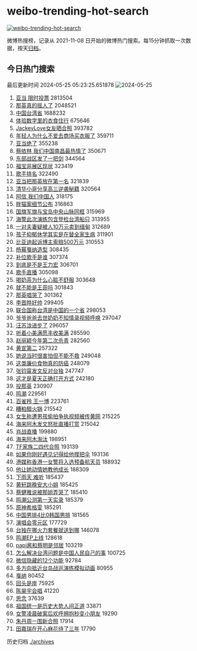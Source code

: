 # weibo-trending-hot-search

[![weibo-trending-hot-search](https://github.com/ameizi/weibo-trending-hot-search/actions/workflows/ci.yml/badge.svg)](https://github.com/ameizi/weibo-trending-hot-search/actions/workflows/ci.yml)

微博热搜榜，记录从 2021-11-08 日开始的微博热门搜索。每15分钟抓取一次数据，按天[归档](./archives)。

## 今日热门搜索

<!-- BEGIN --> 
最后更新时间 2024-05-25 05:23:25.651878 
![2024-05-25](https://imgs-storage.s3.us-east-005.backblazeb2.com/20240525/2024-05-25.png?versionId=4_z8fbbed132d73df8689c40f13_f100602fbb01d8031_d20240524_m212325_c005_v0501003_t0034_u01716585805622) 
1. [亚当 限时投票](https://s.weibo.com/weibo?q=%E4%BA%9A%E5%BD%93%20%E9%99%90%E6%97%B6%E6%8A%95%E7%A5%A8&t=31&band_rank=1&Refer=top) 2813504
1. [那英真的摇人了](https://s.weibo.com/weibo?q=%23%E9%82%A3%E8%8B%B1%E7%9C%9F%E7%9A%84%E6%91%87%E4%BA%BA%E4%BA%86%23&t=31&band_rank=4&Refer=top) 2048521
1. [中国台湾省](https://s.weibo.com/weibo?q=%23%E4%B8%AD%E5%9B%BD%E5%8F%B0%E6%B9%BE%E7%9C%81%23&t=31&band_rank=2&Refer=top) 1688232
1. [体验数字里的衣食住行](https://s.weibo.com/weibo?q=%23%E4%BD%93%E9%AA%8C%E6%95%B0%E5%AD%97%E9%87%8C%E7%9A%84%E8%A1%A3%E9%A3%9F%E4%BD%8F%E8%A1%8C%23&t=31&band_rank=3&Refer=top) 675646
1. [JackeyLove女友晒合照](https://s.weibo.com/weibo?q=%23JackeyLove%E5%A5%B3%E5%8F%8B%E6%99%92%E5%90%88%E7%85%A7%23&t=31&band_rank=5&Refer=top) 393782
1. [年轻人为什么不爱去商场买衣服了](https://s.weibo.com/weibo?q=%23%E5%B9%B4%E8%BD%BB%E4%BA%BA%E4%B8%BA%E4%BB%80%E4%B9%88%E4%B8%8D%E7%88%B1%E5%8E%BB%E5%95%86%E5%9C%BA%E4%B9%B0%E8%A1%A3%E6%9C%8D%E4%BA%86%23&t=31&band_rank=6&Refer=top) 359711
1. [亚当绝了](https://s.weibo.com/weibo?q=%E4%BA%9A%E5%BD%93%E7%BB%9D%E4%BA%86&t=31&band_rank=7&Refer=top) 355238
1. [蔡依林 我们中国南昌最热情了](https://s.weibo.com/weibo?q=%E8%94%A1%E4%BE%9D%E6%9E%97%20%E6%88%91%E4%BB%AC%E4%B8%AD%E5%9B%BD%E5%8D%97%E6%98%8C%E6%9C%80%E7%83%AD%E6%83%85%E4%BA%86&t=31&band_rank=8&Refer=top) 350671
1. [东部战区发了一把剑](https://s.weibo.com/weibo?q=%23%E4%B8%9C%E9%83%A8%E6%88%98%E5%8C%BA%E5%8F%91%E4%BA%86%E4%B8%80%E6%8A%8A%E5%89%91%23&t=31&band_rank=9&Refer=top) 344564
1. [福宝非展区现状](https://s.weibo.com/weibo?q=%23%E7%A6%8F%E5%AE%9D%E9%9D%9E%E5%B1%95%E5%8C%BA%E7%8E%B0%E7%8A%B6%23&t=31&band_rank=10&Refer=top) 323419
1. [歌手排名](https://s.weibo.com/weibo?q=%E6%AD%8C%E6%89%8B%E6%8E%92%E5%90%8D&t=31&band_rank=11&Refer=top) 322490
1. [亚当把那英放在第一名](https://s.weibo.com/weibo?q=%23%E4%BA%9A%E5%BD%93%E6%8A%8A%E9%82%A3%E8%8B%B1%E6%94%BE%E5%9C%A8%E7%AC%AC%E4%B8%80%E5%90%8D%23&t=31&band_rank=12&Refer=top) 321839
1. [清华小哥分享高三逆袭秘籍](https://s.weibo.com/weibo?q=%23%E6%B8%85%E5%8D%8E%E5%B0%8F%E5%93%A5%E5%88%86%E4%BA%AB%E9%AB%98%E4%B8%89%E9%80%86%E8%A2%AD%E7%A7%98%E7%B1%8D%23&t=31&band_rank=13&Refer=top) 320564
1. [阿信 我们中国人](https://s.weibo.com/weibo?q=%E9%98%BF%E4%BF%A1%20%E6%88%91%E4%BB%AC%E4%B8%AD%E5%9B%BD%E4%BA%BA&t=31&band_rank=14&Refer=top) 318175
1. [胖猫案细节公布](https://s.weibo.com/weibo?q=%23%E8%83%96%E7%8C%AB%E6%A1%88%E7%BB%86%E8%8A%82%E5%85%AC%E5%B8%83%23&t=31&band_rank=15&Refer=top) 316863
1. [国旗军旗与宝岛中央山脉同框](https://s.weibo.com/weibo?q=%23%E5%9B%BD%E6%97%97%E5%86%9B%E6%97%97%E4%B8%8E%E5%AE%9D%E5%B2%9B%E4%B8%AD%E5%A4%AE%E5%B1%B1%E8%84%89%E5%90%8C%E6%A1%86%23&t=31&band_rank=16&Refer=top) 315969
1. [海警此次演练包含登检台湾船只](https://s.weibo.com/weibo?q=%23%E6%B5%B7%E8%AD%A6%E6%AD%A4%E6%AC%A1%E6%BC%94%E7%BB%83%E5%8C%85%E5%90%AB%E7%99%BB%E6%A3%80%E5%8F%B0%E6%B9%BE%E8%88%B9%E5%8F%AA%23&t=31&band_rank=17&Refer=top) 313955
1. [一对夫妻疑被人10万元卖到缅甸](https://s.weibo.com/weibo?q=%23%E4%B8%80%E5%AF%B9%E5%A4%AB%E5%A6%BB%E7%96%91%E8%A2%AB%E4%BA%BA10%E4%B8%87%E5%85%83%E5%8D%96%E5%88%B0%E7%BC%85%E7%94%B8%23&t=31&band_rank=18&Refer=top) 312689
1. [孩子抑郁休学其实是在替全家生病](https://s.weibo.com/weibo?q=%23%E5%AD%A9%E5%AD%90%E6%8A%91%E9%83%81%E4%BC%91%E5%AD%A6%E5%85%B6%E5%AE%9E%E6%98%AF%E5%9C%A8%E6%9B%BF%E5%85%A8%E5%AE%B6%E7%94%9F%E7%97%85%23&t=31&band_rank=19&Refer=top) 311901
1. [比亚迪起诉博主索赔500万元](https://s.weibo.com/weibo?q=%23%E6%AF%94%E4%BA%9A%E8%BF%AA%E8%B5%B7%E8%AF%89%E5%8D%9A%E4%B8%BB%E7%B4%A2%E8%B5%94500%E4%B8%87%E5%85%83%23&t=31&band_rank=20&Refer=top) 310553
1. [杨幂戛纳造型](https://s.weibo.com/weibo?q=%E6%9D%A8%E5%B9%82%E6%88%9B%E7%BA%B3%E9%80%A0%E5%9E%8B&t=31&band_rank=21&Refer=top) 308435
1. [补位歌手是谁](https://s.weibo.com/weibo?q=%23%E8%A1%A5%E4%BD%8D%E6%AD%8C%E6%89%8B%E6%98%AF%E8%B0%81%23&t=31&band_rank=22&Refer=top) 307374
1. [到底是不是王力宏](https://s.weibo.com/weibo?q=%E5%88%B0%E5%BA%95%E6%98%AF%E4%B8%8D%E6%98%AF%E7%8E%8B%E5%8A%9B%E5%AE%8F&t=31&band_rank=23&Refer=top) 306701
1. [歌手直播](https://s.weibo.com/weibo?q=%E6%AD%8C%E6%89%8B%E7%9B%B4%E6%92%AD&t=31&band_rank=24&Refer=top) 305098
1. [喝奶茶为什么心脏不舒服](https://s.weibo.com/weibo?q=%23%E5%96%9D%E5%A5%B6%E8%8C%B6%E4%B8%BA%E4%BB%80%E4%B9%88%E5%BF%83%E8%84%8F%E4%B8%8D%E8%88%92%E6%9C%8D%23&t=31&band_rank=25&Refer=top) 303648
1. [就不能是王菲吗](https://s.weibo.com/weibo?q=%E5%B0%B1%E4%B8%8D%E8%83%BD%E6%98%AF%E7%8E%8B%E8%8F%B2%E5%90%97&t=31&band_rank=26&Refer=top) 301843
1. [那英唱哭了](https://s.weibo.com/weibo?q=%E9%82%A3%E8%8B%B1%E5%94%B1%E5%93%AD%E4%BA%86&t=31&band_rank=27&Refer=top) 301362
1. [李晋晔好帅](https://s.weibo.com/weibo?q=%E6%9D%8E%E6%99%8B%E6%99%94%E5%A5%BD%E5%B8%85&t=31&band_rank=28&Refer=top) 299405
1. [联合国称台湾是中国的一个省](https://s.weibo.com/weibo?q=%23%E8%81%94%E5%90%88%E5%9B%BD%E7%A7%B0%E5%8F%B0%E6%B9%BE%E6%98%AF%E4%B8%AD%E5%9B%BD%E7%9A%84%E4%B8%80%E4%B8%AA%E7%9C%81%23&t=31&band_rank=29&Refer=top) 298053
1. [爷爷爸爸去世奶奶不知情录视频呼唤](https://s.weibo.com/weibo?q=%23%E7%88%B7%E7%88%B7%E7%88%B8%E7%88%B8%E5%8E%BB%E4%B8%96%E5%A5%B6%E5%A5%B6%E4%B8%8D%E7%9F%A5%E6%83%85%E5%BD%95%E8%A7%86%E9%A2%91%E5%91%BC%E5%94%A4%23&t=31&band_rank=30&Refer=top) 297047
1. [汪苏泷进步了](https://s.weibo.com/weibo?q=%E6%B1%AA%E8%8B%8F%E6%B3%B7%E8%BF%9B%E6%AD%A5%E4%BA%86&t=31&band_rank=31&Refer=top) 296057
1. [听着小美满愿丰收美满](https://s.weibo.com/weibo?q=%23%E5%90%AC%E7%9D%80%E5%B0%8F%E7%BE%8E%E6%BB%A1%E6%84%BF%E4%B8%B0%E6%94%B6%E7%BE%8E%E6%BB%A1%23&t=31&band_rank=3&Refer=top) 285590
1. [赵丽颖今年第二次杀青](https://s.weibo.com/weibo?q=%23%E8%B5%B5%E4%B8%BD%E9%A2%96%E4%BB%8A%E5%B9%B4%E7%AC%AC%E4%BA%8C%E6%AC%A1%E6%9D%80%E9%9D%92%23&t=31&band_rank=32&Refer=top) 282560
1. [黄宣第二](https://s.weibo.com/weibo?q=%23%E9%BB%84%E5%AE%A3%E7%AC%AC%E4%BA%8C%23&t=31&band_rank=33&Refer=top) 257322
1. [她说当时很害怕但不能不救](https://s.weibo.com/weibo?q=%23%E5%A5%B9%E8%AF%B4%E5%BD%93%E6%97%B6%E5%BE%88%E5%AE%B3%E6%80%95%E4%BD%86%E4%B8%8D%E8%83%BD%E4%B8%8D%E6%95%91%23&t=31&band_rank=34&Refer=top) 249048
1. [这类廉价食物真的防癌](https://s.weibo.com/weibo?q=%23%E8%BF%99%E7%B1%BB%E5%BB%89%E4%BB%B7%E9%A3%9F%E7%89%A9%E7%9C%9F%E7%9A%84%E9%98%B2%E7%99%8C%23&t=31&band_rank=35&Refer=top) 248079
1. [张钧甯发文反对台独](https://s.weibo.com/weibo?q=%23%E5%BC%A0%E9%92%A7%E7%94%AF%E5%8F%91%E6%96%87%E5%8F%8D%E5%AF%B9%E5%8F%B0%E7%8B%AC%23&t=31&band_rank=36&Refer=top) 247747
1. [这才是夏天正确打开方式](https://s.weibo.com/weibo?q=%23%E8%BF%99%E6%89%8D%E6%98%AF%E5%A4%8F%E5%A4%A9%E6%AD%A3%E7%A1%AE%E6%89%93%E5%BC%80%E6%96%B9%E5%BC%8F%23&t=31&band_rank=10&Refer=top) 242180
1. [投那英](https://s.weibo.com/weibo?q=%E6%8A%95%E9%82%A3%E8%8B%B1&t=31&band_rank=28&Refer=top) 230907
1. [鸣潮](https://s.weibo.com/weibo?q=%23%E9%B8%A3%E6%BD%AE%23&t=31&band_rank=38&Refer=top) 229561
1. [百雀羚 王一博](https://s.weibo.com/weibo?q=%E7%99%BE%E9%9B%80%E7%BE%9A%20%E7%8E%8B%E4%B8%80%E5%8D%9A&t=31&band_rank=37&Refer=top) 223761
1. [糟粕醋火锅](https://s.weibo.com/weibo?q=%E7%B3%9F%E7%B2%95%E9%86%8B%E7%81%AB%E9%94%85&t=31&band_rank=39&Refer=top) 215542
1. [女生称遭男孩偷拍争执视频被传黄网](https://s.weibo.com/weibo?q=%23%E5%A5%B3%E7%94%9F%E7%A7%B0%E9%81%AD%E7%94%B7%E5%AD%A9%E5%81%B7%E6%8B%8D%E4%BA%89%E6%89%A7%E8%A7%86%E9%A2%91%E8%A2%AB%E4%BC%A0%E9%BB%84%E7%BD%91%23&t=31&band_rank=40&Refer=top) 215225
1. [海来阿木发文怒批直播打赏](https://s.weibo.com/weibo?q=%23%E6%B5%B7%E6%9D%A5%E9%98%BF%E6%9C%A8%E5%8F%91%E6%96%87%E6%80%92%E6%89%B9%E7%9B%B4%E6%92%AD%E6%89%93%E8%B5%8F%23&t=31&band_rank=41&Refer=top) 215042
1. [肖战直播](https://s.weibo.com/weibo?q=%E8%82%96%E6%88%98%E7%9B%B4%E6%92%AD&t=31&band_rank=42&Refer=top) 199880
1. [海来阿木淘汰](https://s.weibo.com/weibo?q=%E6%B5%B7%E6%9D%A5%E9%98%BF%E6%9C%A8%E6%B7%98%E6%B1%B0&t=31&band_rank=43&Refer=top) 198951
1. [TF家族二四代合照](https://s.weibo.com/weibo?q=%23TF%E5%AE%B6%E6%97%8F%E4%BA%8C%E5%9B%9B%E4%BB%A3%E5%90%88%E7%85%A7%23&t=31&band_rank=44&Refer=top) 193139
1. [如果你刚好遇见记得给他撑把伞](https://s.weibo.com/weibo?q=%23%E5%A6%82%E6%9E%9C%E4%BD%A0%E5%88%9A%E5%A5%BD%E9%81%87%E8%A7%81%E8%AE%B0%E5%BE%97%E7%BB%99%E4%BB%96%E6%92%91%E6%8A%8A%E4%BC%9E%23&t=31&band_rank=45&Refer=top) 193136
1. [港媒称香港一女警将入选预备航天员](https://s.weibo.com/weibo?q=%23%E6%B8%AF%E5%AA%92%E7%A7%B0%E9%A6%99%E6%B8%AF%E4%B8%80%E5%A5%B3%E8%AD%A6%E5%B0%86%E5%85%A5%E9%80%89%E9%A2%84%E5%A4%87%E8%88%AA%E5%A4%A9%E5%91%98%23&t=31&band_rank=46&Refer=top) 188932
1. [他让她动情她教他成长](https://s.weibo.com/weibo?q=%E4%BB%96%E8%AE%A9%E5%A5%B9%E5%8A%A8%E6%83%85%E5%A5%B9%E6%95%99%E4%BB%96%E6%88%90%E9%95%BF&t=31&band_rank=44&Refer=top) 188309
1. [下雨天 难听](https://s.weibo.com/weibo?q=%E4%B8%8B%E9%9B%A8%E5%A4%A9%20%E9%9A%BE%E5%90%AC&t=31&band_rank=45&Refer=top) 185437
1. [黄轩跳晚安大小姐](https://s.weibo.com/weibo?q=%23%E9%BB%84%E8%BD%A9%E8%B7%B3%E6%99%9A%E5%AE%89%E5%A4%A7%E5%B0%8F%E5%A7%90%23&t=31&band_rank=42&Refer=top) 185425
1. [蔡健雅说被那姐弄哭了](https://s.weibo.com/weibo?q=%23%E8%94%A1%E5%81%A5%E9%9B%85%E8%AF%B4%E8%A2%AB%E9%82%A3%E5%A7%90%E5%BC%84%E5%93%AD%E4%BA%86%23&t=31&band_rank=46&Refer=top) 185410
1. [鸣潮公测第一天实录](https://s.weibo.com/weibo?q=%23%E9%B8%A3%E6%BD%AE%E5%85%AC%E6%B5%8B%E7%AC%AC%E4%B8%80%E5%A4%A9%E5%AE%9E%E5%BD%95%23&t=31&band_rank=47&Refer=top) 185379
1. [原神希格雯](https://s.weibo.com/weibo?q=%23%E5%8E%9F%E7%A5%9E%E5%B8%8C%E6%A0%BC%E9%9B%AF%23&t=31&band_rank=48&Refer=top) 185291
1. [中国男排4比0韩国男排](https://s.weibo.com/weibo?q=%23%E4%B8%AD%E5%9B%BD%E7%94%B7%E6%8E%924%E6%AF%940%E9%9F%A9%E5%9B%BD%E7%94%B7%E6%8E%92%23&t=31&band_rank=49&Refer=top) 181565
1. [演唱会零元区](https://s.weibo.com/weibo?q=%E6%BC%94%E5%94%B1%E4%BC%9A%E9%9B%B6%E5%85%83%E5%8C%BA&t=31&band_rank=50&Refer=top) 177729
1. [台独在哪火力套餐就送到哪](https://s.weibo.com/weibo?q=%23%E5%8F%B0%E7%8B%AC%E5%9C%A8%E5%93%AA%E7%81%AB%E5%8A%9B%E5%A5%97%E9%A4%90%E5%B0%B1%E9%80%81%E5%88%B0%E5%93%AA%23&t=31&band_rank=49&Refer=top) 146078
1. [鸣潮EP上线](https://s.weibo.com/weibo?q=%23%E9%B8%A3%E6%BD%AEEP%E4%B8%8A%E7%BA%BF%23&t=31&band_rank=49&Refer=top) 128618
1. [papi酱和蔡明是邻居](https://s.weibo.com/weibo?q=%23papi%E9%85%B1%E5%92%8C%E8%94%A1%E6%98%8E%E6%98%AF%E9%82%BB%E5%B1%85%23&t=31&band_rank=38&Refer=top) 103219
1. [怎么解决台湾问题是中国人民自己的事](https://s.weibo.com/weibo?q=%23%E6%80%8E%E4%B9%88%E8%A7%A3%E5%86%B3%E5%8F%B0%E6%B9%BE%E9%97%AE%E9%A2%98%E6%98%AF%E4%B8%AD%E5%9B%BD%E4%BA%BA%E6%B0%91%E8%87%AA%E5%B7%B1%E7%9A%84%E4%BA%8B%23&t=31&band_rank=50&Refer=top) 100725
1. [微信隐藏的12个功能](https://s.weibo.com/weibo?q=%23%E5%BE%AE%E4%BF%A1%E9%9A%90%E8%97%8F%E7%9A%8412%E4%B8%AA%E5%8A%9F%E8%83%BD%23&t=31&band_rank=46&Refer=top) 92784
1. [多方向抵近台岛战巡演练模拟动画](https://s.weibo.com/weibo?q=%23%E5%A4%9A%E6%96%B9%E5%90%91%E6%8A%B5%E8%BF%91%E5%8F%B0%E5%B2%9B%E6%88%98%E5%B7%A1%E6%BC%94%E7%BB%83%E6%A8%A1%E6%8B%9F%E5%8A%A8%E7%94%BB%23&t=31&band_rank=50&Refer=top) 80955
1. [戛纳](https://s.weibo.com/weibo?q=%E6%88%9B%E7%BA%B3&t=31&band_rank=46&Refer=top) 80452
1. [回头是岸](https://s.weibo.com/weibo?q=%23%E5%9B%9E%E5%A4%B4%E6%98%AF%E5%B2%B8%23&t=31&band_rank=50&Refer=top) 75925
1. [陈昊宇会唱](https://s.weibo.com/weibo?q=%23%E9%99%88%E6%98%8A%E5%AE%87%E4%BC%9A%E5%94%B1%23&t=31&band_rank=45&Refer=top) 41220
1. [思念](https://s.weibo.com/weibo?q=%E6%80%9D%E5%BF%B5&t=31&band_rank=41&Refer=top) 37639
1. [祖国统一是历史大势人间正道](https://s.weibo.com/weibo?q=%23%E7%A5%96%E5%9B%BD%E7%BB%9F%E4%B8%80%E6%98%AF%E5%8E%86%E5%8F%B2%E5%A4%A7%E5%8A%BF%E4%BA%BA%E9%97%B4%E6%AD%A3%E9%81%93%23&t=31&band_rank=50&Refer=top) 33871
1. [女警凌晨破案后欢呼拥抱秒变小朋友](https://s.weibo.com/weibo?q=%23%E5%A5%B3%E8%AD%A6%E5%87%8C%E6%99%A8%E7%A0%B4%E6%A1%88%E5%90%8E%E6%AC%A2%E5%91%BC%E6%8B%A5%E6%8A%B1%E7%A7%92%E5%8F%98%E5%B0%8F%E6%9C%8B%E5%8F%8B%23&t=31&band_rank=50&Refer=top) 19290
1. [朱丹周一围新合照](https://s.weibo.com/weibo?q=%23%E6%9C%B1%E4%B8%B9%E5%91%A8%E4%B8%80%E5%9B%B4%E6%96%B0%E5%90%88%E7%85%A7%23&t=31&band_rank=48&Refer=top) 17914
1. [田嘉瑞在开心麻花待了三年](https://s.weibo.com/weibo?q=%E7%94%B0%E5%98%89%E7%91%9E%E5%9C%A8%E5%BC%80%E5%BF%83%E9%BA%BB%E8%8A%B1%E5%BE%85%E4%BA%86%E4%B8%89%E5%B9%B4&t=31&band_rank=43&Refer=top) 17790
<!-- END -->

历史归档 [./archives](./archives)

